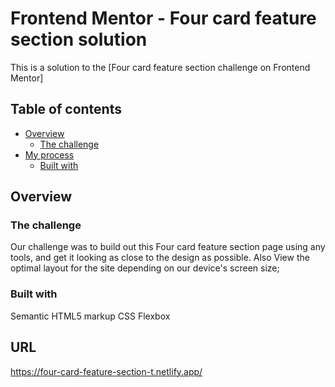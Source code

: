 # Frontend Mentor - Four card feature section solution

This is a solution to the [Four card feature section challenge on Frontend Mentor]

## Table of contents

- [Overview](#overview)
  - [The challenge](#the-challenge)
- [My process](#my-process)
  - [Built with](#built-with)

## Overview

### The challenge

Our challenge was to build out this Four card feature section page using any tools, and get it looking as close to the design as possible. Also View the optimal layout for the site depending on our device's screen size;

### Built with

Semantic HTML5 markup
CSS
Flexbox

## URL
https://four-card-feature-section-t.netlify.app/
